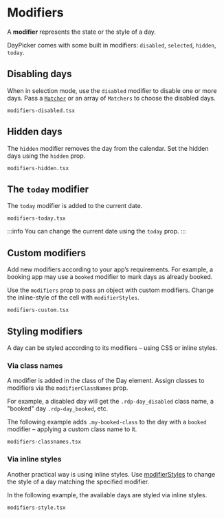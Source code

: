 # Modifiers

A **modifier** represents the state or the style of a day.

DayPicker comes with some built in modifiers: `disabled`, `selected`, `hidden`, `today`.

## Disabling days

When in selection mode, use the `disabled` modifier to disable one or more days. Pass a [`Matcher`](/api/types/matcher) or an array of `Matchers` to choose the disabled days.

```include
modifiers-disabled.tsx
```

## Hidden days

The `hidden` modifier removes the day from the calendar. Set the hidden days using the `hidden` prop.

```include
modifiers-hidden.tsx
```

## The `today` modifier

The `today` modifier is added to the current date.

```include
modifiers-today.tsx
```

:::info
You can change the current date using the `today` prop.
:::

## Custom modifiers

Add new modifiers according to your app’s requirements. For example, a booking app may use a `booked` modifier to mark days as already booked.

Use the `modifiers` prop to pass an object with custom modifiers. Change the inline-style of the cell with `modifierStyles`.

```include
modifiers-custom.tsx
```

## Styling modifiers

A day can be styled according to its modifiers – using CSS or inline styles.

### Via class names

A modifier is added in the class of the Day element. Assign classes to modifiers via the `modifierClassNames` prop.

For example, a disabled day will get the `.rdp-day_disabled` class name, a "booked" day
`.rdp-day_booked`, etc.

The following example adds `.my-booked-class` to the day with a `booked` modifier – applying a custom class name to it.

```include
modifiers-classnames.tsx
```

### Via inline styles

Another practical way is using inline styles. Use [modifierStyles](/api/interfaces/daypickerprops#modifierstyles) to change the style of a day
matching the specified modifier.

In the following example, the available days are styled via inline styles.

```include
modifiers-style.tsx
```
